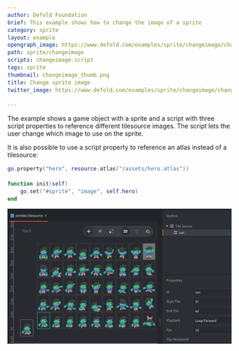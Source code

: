 ```yaml
---
author: Defold Foundation
brief: This example shows how to change the image of a sprite
category: sprite
layout: example
opengraph_image: https://www.defold.com/examples/sprite/changeimage/changeimage_thumb.png
path: sprite/changeimage
scripts: changeimage.script
tags: sprite
thumbnail: changeimage_thumb.png
title: Change sprite image
twitter_image: https://www.defold.com/examples/sprite/changeimage/changeimage_thumb.png

---
```


The example shows a game object with a sprite and a script with three script properties to reference different tilesource images. The script lets the user change which image to use on the sprite.

It is also possible to use a script property to reference an atlas instead of a tilesource:

```lua
go.property("hero", resource.atlas("/assets/hero.atlas"))

function init(self)
	go.set("#sprite", "image", self.hero)
end
```

![tilesource](tilesource.png)